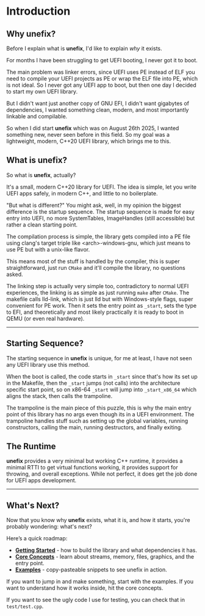 # Introduction

## Why unefix?

Before I explain what is **unefix**, I'd like to explain *why* it exists.

For months I have been struggling to get UEFI booting, I never got it to boot.

The main problem was linker errors, since UEFI uses PE instead of ELF you need to compile your UEFI projects as PE or wrap the ELF file into PE, which is not ideal. So I never got any UEFI app to boot, but then one day I decided to start my own UEFI library. 

But I didn't want just another copy of GNU EFI, I didn't want gigabytes of dependencies, I wanted something clean, modern, and most importantly linkable and compilable.

So when I did start **unefix** which was on August 26th 2025, I wanted something new, never seen before in this field. So my goal was a lightweight, modern, C++20 UEFI library, which brings me to this.

## What is unefix?

So what is **unefix**, actually?

It's a small, modern C++20 library for UEFI. The idea is simple, let you write UEFI apps safely, in modern C++, and little to no boilerplate.

"But what is different?" You might ask, well, in my opinion the biggest difference is the startup sequence.
The startup sequence is made for easy entry into UEFI, no more SystemTables, ImageHandles (still accessible) but rather a clean starting point.

The compilation process is simple, the library gets compiled into a PE file using clang's target triple like \<arch\>-windows-gnu, which just means to use PE but with a unix-like flavor.

This means most of the stuff is handled by the compiler, this is super straightforward, just run `CMake` and it'll compile the library, no questions asked.

The linking step is actually very simple too, contradictory to normal UEFI experiences, the linking is as simple as just running `make` after `CMake`. The makefile calls lld-link, which is just lld but with Windows-style flags, super convenient for PE work. Then it sets the entry point as `_start`, sets the type to EFI, and theoretically and most likely practically it is ready to boot in QEMU (or even real hardware).

---

## Starting Sequence?

The starting sequence in **unefix** is unique, for me at least, I have not seen any UEFI library use this method.

When the boot is called, the code starts in `_start` since that's how its set up in the Makefile, then the `_start` jumps (not calls) into the architecture specific start point, so on x86-64 `_start` will jump into `_start_x86_64` which aligns the stack, then calls the trampoline.

The trampoline is the main piece of this puzzle, this is why the main entry point of this library has no args even though its in a UEFI environment. The trampoline handles stuff such as setting up the global variables, running constructors, calling the main, running destructors, and finally exiting.

## The Runtime

**unefix** provides a very minimal but working C++ runtime, it provides a minimal RTTI to get virtual functions working, it provides support for throwing, and overall exceptions. While not perfect, it does get the job done for UEFI apps development.

---

## What's Next?

Now that you know why **unefix** exists, what it is, and how it starts, you're probably wondering: what's next?

Here’s a quick roadmap:
- **[Getting Started](installation.md)** - how to build the library and what dependencies it has.
- **[Core Concepts](usage.md)** - learn about streams, memory, files, graphics, and the entry point.
- **[Examples](examples.md)** - copy-pasteable snippets to see unefix in action.

If you want to jump in and make something, start with the examples.
If you want to understand how it works inside, hit the core concepts.

If you want to see the ugly code I use for testing, you can check that in `test/test.cpp`.